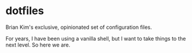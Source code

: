 # dotfiles

Brian Kim's exclusive, opinionated set of configuration files. 

For years, I have been using a vanilla shell, but I want to take things to the next level. So here we are.
